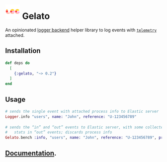 # ![Gelato](/stuff/logo-48x48.png?raw=true) Gelato

An opinionated [logger backend](https://hexdocs.pm/logger/Logger.html#module-backends) helper library to log events with [`telemetry`](https://hexdocs.pm/telemetry) attached.

## Installation

```elixir
def deps do
  [
    {:gelato, "~> 0.2"}
  ]
end
```

## Usage

```elixir
# sends the single event with attached process info to Elastic server
Logger.info "users", name: "John", reference: "U-123456789"

# sends the “in” and “out” events to Elastic server, with some collected
#   stats in “out” events; discards process info
Gelato.bench :info, "users", name: "John", reference: "U-123456789", process_info: "N/A"
```

## [Documentation](https://hexdocs.pm/gelato).

